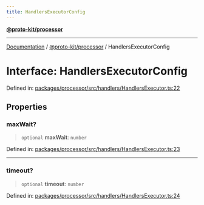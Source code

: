 ```yaml
---
title: HandlersExecutorConfig
---
```


[**@proto-kit/processor**](../README.md)

***

[Documentation](../../../README.md) / [@proto-kit/processor](../README.md) / HandlersExecutorConfig

# Interface: HandlersExecutorConfig

Defined in: [packages/processor/src/handlers/HandlersExecutor.ts:22](https://github.com/proto-kit/framework/blob/b953c754e500c62f01fbbd6d09adfb2f5577269d/packages/processor/src/handlers/HandlersExecutor.ts#L22)

## Properties

### maxWait?

> `optional` **maxWait**: `number`

Defined in: [packages/processor/src/handlers/HandlersExecutor.ts:23](https://github.com/proto-kit/framework/blob/b953c754e500c62f01fbbd6d09adfb2f5577269d/packages/processor/src/handlers/HandlersExecutor.ts#L23)

***

### timeout?

> `optional` **timeout**: `number`

Defined in: [packages/processor/src/handlers/HandlersExecutor.ts:24](https://github.com/proto-kit/framework/blob/b953c754e500c62f01fbbd6d09adfb2f5577269d/packages/processor/src/handlers/HandlersExecutor.ts#L24)
